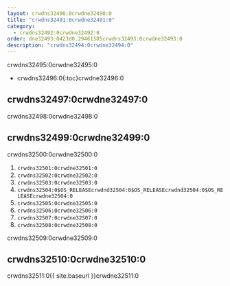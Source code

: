 ```yaml
---
layout: crwdns32490:0crwdne32490:0
title: "crwdns32491:0crwdne32491:0"
category:
  - crwdns32492:0crwdne32492:0
order: dne32493:0423d0.29461585crwdns32493:0crwdne32493:0
description: "crwdns32494:0crwdne32494:0"
---
```

crwdns32495:0crwdne32495:0

* crwdns32496:0{:toc}crwdne32496:0

## crwdns32497:0crwdne32497:0

crwdns32498:0crwdne32498:0

## crwdns32499:0crwdne32499:0

crwdns32500:0crwdne32500:0

1. `crwdns32501:0crwdne32501:0` 
2. `crwdns32502:0crwdne32502:0`
3. `crwdns32503:0crwdne32503:0`
4. `crwdns32504:0$OS_RELEASEcrwdnd32504:0$OS_RELEASEcrwdnd32504:0$OS_RELEASEcrwdne32504:0`
5. `crwdns32505:0crwdne32505:0`
6. `crwdns32506:0crwdne32506:0`
7. `crwdns32507:0crwdne32507:0`
8. `crwdns32508:0crwdne32508:0`

crwdns32509:0crwdne32509:0

## crwdns32510:0crwdne32510:0

crwdns32511:0{{ site.baseurl }}crwdne32511:0